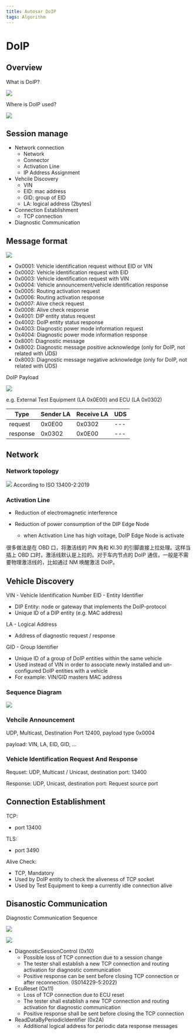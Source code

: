 ```yaml
---
title: Autosar DoIP
tags: Algorithm
---
```


# DoIP

## Overview

What is DoIP?

![](images/DoIP-overview.png)

Where is DoIP used?

![](images/DoIP-usecase.png)

## Session manage

- Network connection
  - Network
  - Connector
  - Activation Line
  - IP Address Assignment
- Vehcile Discovery
  - VIN
  - EID: mac address
  - GID: group of EID
  - LA: logical address (2bytes)
- Connection Establishment
  - TCP connection
- Diagnostic Communication

## Message format

![](images/DoIP-message2.png)

- Ox0001: Vehicle identification request without EID or VIN
- 0x0002: Vehicle identification request with EID
- 0x0003: Vehicle identification request with VIN
- 0x0004: Vehicle announcement/vehicle identification response
- 0x0005: Routing activation request
- 0x0006: Routing activation response
- 0x0007: Alive check request
- 0x0008: Alive check response
- 0x4001: DIP entity status request
- 0x4002: DoIP entity status response
- 0x4003: Diagnostic power mode information request
- 0x4004: Diagnostic power mode information response
- 0x8001: Diagnostic message
- 0x8002: Diagnostic message positive acknowledge (only for DoIP, not related with UDS)
- 0x8003: Diagnostic message negative acknowledge (only for DoIP, not related with UDS)

DoIP Payload

![](images/DoIP-message.png)

e.g. External Test Equipment (LA 0x0E00) and ECU (LA 0x0302)

| Type     | Sender LA | Receive LA | UDS |
| -------- | --------- | ---------- | --- |
| request  | 0x0E00    | 0x0302     | --- |
| response | 0x0302    | 0x0E00     | --- |

## Network

### Network topology

![](images/DoIP-network.png)
According to ISO 13400-2:2019

### Activation Line

- Reduction of electromagnetic interference
- Reduction of power consumption of the DIP Edge Node

  - when Activation Line has high voltage, DoIP Edge Node is activate

很多做法是在 OBD 口，将激活线的 PIN 角和 Kl.30 的引脚直接上拉处理。这样当插上 OBD 口时，激活线默认是上拉的。对于车内节点的 DoIP 通信，一般是不需要物理激活线的，比如通过 NM 唤醒激活 DoIP。

## Vehicle Discovery

VIN - Vehicle Identification Number
EID - Entity Identifier

- DIP Entity: node or gateway that implements the DoIP-protocol
- Unique ID of a DIP entity (e.g. MAC address)

LA - Logical Address

- Address of diagnostic request / response

GID - Group Identifier

- Unique ID of a group of DoIP entities within the same vehicle
- Used instead of VIN in order to associate newly installed and un-configured DoIP entities with a vehicle
- For example: VIN/GID masters MAC address

### Sequence Diagram

![](images/DoIP-discovery.png)

### Vehcile Announcement

UDP, Multicast, Destination Port 12400, payload type 0x0004

payload: VIN, LA, EID, GID, ...

### Vehicle Identification Request And Response

Requset:
UDP, Multicast / Unicast, destination port: 13400

Response:
UDP, Unicast, destination port: Request source port

## Connection Establishment

TCP:

- port 13400

TLS:

- port 3490

Alive Check:

- TCP, Mandatory
- Used by DoIP entity to check the aliveness of TCP socket
- Used by Test Equipment to keep a currently idle connection alive

## Disanostic Communication

Diagnostic Communication Sequence

![](images/DoIP-dia-sequence.png)

![](images/DoIP-dia-sequence2.png)

- DiagnosticSessionControl (0x10)
  - Possible loss of TCP connection due to a session change
  - The tester shall establish a new TCP connection and routing activation for diagnostic communication
  - Positive response can be sent before closing TCP connection or after reconnection. (IS014229-5:2022)
- EcuReset (Ox11)
  - Loss of TCP connection due to ECU reset
  - The tester shall establish a new TCP connection and routing activation for diagnostic communication
  - Positive response shall be sent before closing the TCP connection
- ReadDataByPeriodicIdentifier (0x2A)
  - Additional logical address for periodic data response messages
